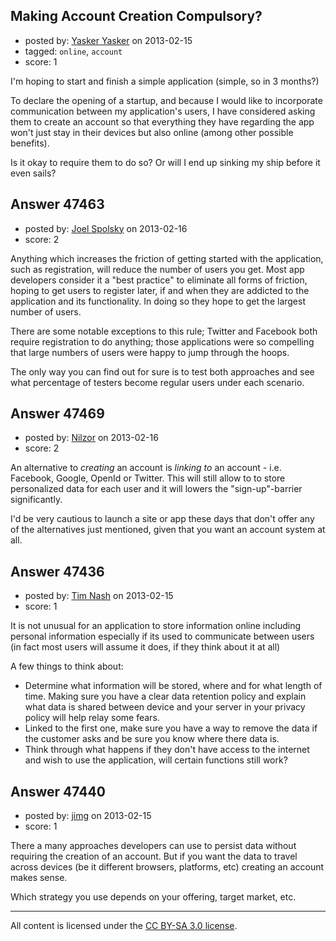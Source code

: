 ## Making Account Creation Compulsory?

- posted by: [Yasker Yasker](https://stackexchange.com/users/-1/21710-yasker-yasker) on 2013-02-15
- tagged: `online`, `account`
- score: 1

I'm hoping to start and finish a simple application (simple, so in 3 months?)

To declare the opening of a startup, and because I would like to incorporate communication between my application's users, I have considered asking them to create an account so that everything they have regarding the app won't just stay in their devices but also online (among other possible benefits).

Is it okay to require them to do so? Or will I end up sinking my ship before it even sails?


## Answer 47463

- posted by: [Joel Spolsky](https://stackexchange.com/users/-1/4335-joel-spolsky) on 2013-02-16
- score: 2

Anything which increases the friction of getting started with the application, such as registration, will reduce the number of users you get. Most app developers consider it a "best practice" to eliminate all forms of friction, hoping to get users to register later, if and when they are addicted to the application and its functionality. In doing so they hope to get the largest number of users.

There are some notable exceptions to this rule; Twitter and Facebook both require registration to do anything; those applications were so compelling that large numbers of users were happy to jump through the hoops.

The only way you can find out for sure is to test both approaches and see what percentage of testers become regular users under each scenario.


## Answer 47469

- posted by: [Nilzor](https://stackexchange.com/users/-1/18135-nilzor) on 2013-02-16
- score: 2

An alternative to *creating* an account is *linking to* an account - i.e. Facebook, Google, OpenId or Twitter. This will still allow to to store personalized data for each user and it will lowers the "sign-up"-barrier significantly. 

I'd be very cautious to launch a site or app these days that don't offer any of the alternatives just mentioned, given that you want an account system at all.


## Answer 47436

- posted by: [Tim Nash](https://stackexchange.com/users/-1/7035-tim-nash) on 2013-02-15
- score: 1

It is not unusual for an application to store information online including personal information especially if its used to communicate between users (in fact most users will assume it does, if they think about it at all)

A few things to think about:

 - Determine what information will be stored, where and for what length of time. Making sure you have a clear data retention policy and explain what data is shared between device and your server in your privacy policy will help relay some fears.
 - Linked to the first one, make sure you have a way to remove the data if the customer asks and be sure you know where there data is.
 - Think through what happens if they don't have access to the internet and wish to use the application, will certain functions still work?





## Answer 47440

- posted by: [jimg](https://stackexchange.com/users/-1/2380-jimg) on 2013-02-15
- score: 1

There a many approaches developers can use to persist data without requiring the creation of an account.  But if you want the data to travel across devices (be it different browsers, platforms, etc) creating an account makes sense.

Which strategy you use depends on your offering, target market, etc.  





---

All content is licensed under the [CC BY-SA 3.0 license](https://creativecommons.org/licenses/by-sa/3.0/).
